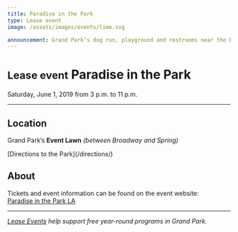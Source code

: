 ```yaml
---
title: Paradise in the Park
type: Lease event
image: /assets/images/events/lime.svg

announcement: Grand Park’s dog run, playground and restrooms near the Event Lawn (by Spring St.) will be closed at 2 pm on **Saturday, June 1st** for the [Paradise in the Park](/events/2019/6/1/paradise-in-the-park/) event. All amenities reopen on Sunday, June 2nd by 8 am.
---
```


<small>Lease event</small> Paradise in the Park <small></small>
====================

Saturday, June 1, 2019 from 3 p.m. to 11 p.m.

* * *

## Location

Grand Park’s **Event Lawn** _(between Broadway and Spring)_

<p class="action" markdown="1">
[Directions to the Park](/directions/)
</p>

## About

Tickets and event information can be found on the event website:  
[Paradise in the Park LA](https://www.residentadvisor.net/events/1238995)

<!--
## Please be advised

The dog run will be closed for the duration of the event. The playground and restrooms near the Event Lawn (by Spring St.) will be closed at 2 pm on Saturday, June 1st. All amenities reopen on Sunday, June 2nd by 8 am.
-->

* * *

<div></div>

_[Lease Events](/rent/) help support free year-round programs in Grand Park._

